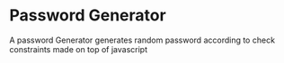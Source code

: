 # Password Generator
 A password Generator generates random password according to check constraints made on top of javascript
